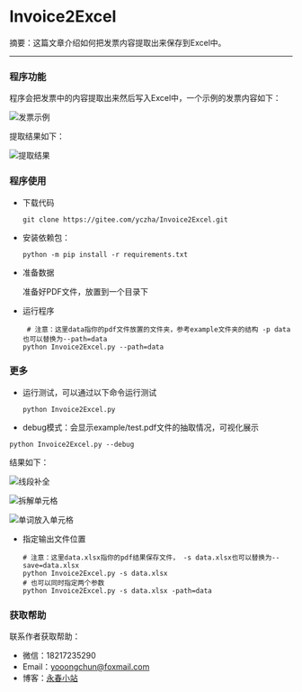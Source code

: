 # Invoice2Excel

摘要：这篇文章介绍如何把发票内容提取出来保存到Excel中。

------

### 程序功能

程序会把发票中的内容提取出来然后写入Excel中，一个示例的发票内容如下：

![发票示例](https://yooongchun-blog-v2.oss-cn-beijing.aliyuncs.com/202004/demo.PNG)

提取结果如下：

![提取结果](https://yooongchun-blog-v2.oss-cn-beijing.aliyuncs.com/202004/result.png)

### 程序使用

- 下载代码

  ```shell
  git clone https://gitee.com/yczha/Invoice2Excel.git
  ```

- 安装依赖包：

  ```shell
  python -m pip install -r requirements.txt
  ```
  
- 准备数据

  准备好PDF文件，放置到一个目录下

- 运行程序

  ```shell
   # 注意：这里data指你的pdf文件放置的文件夹，参考example文件夹的结构 -p data也可以替换为--path=data
  python Invoice2Excel.py --path=data
  ```

### 更多

- 运行测试，可以通过以下命令运行测试

  ```shell
  python Invoice2Excel.py
  ```

- debug模式：会显示example/test.pdf文件的抽取情况，可视化展示

```shell
python Invoice2Excel.py --debug
```
结果如下：

![线段补全](http://yooongchun-blog-v2.oss-cn-beijing.aliyuncs.com/202007/Figure_1.png)

![拆解单元格](http://yooongchun-blog-v2.oss-cn-beijing.aliyuncs.com/202007/Figure_2.png)

![单词放入单元格](http://yooongchun-blog-v2.oss-cn-beijing.aliyuncs.com/202007/Figure_3.png)


- 指定输出文件位置

  ```shell
  # 注意：这里data.xlsx指你的pdf结果保存文件， -s data.xlsx也可以替换为--save=data.xlsx
  python Invoice2Excel.py -s data.xlsx
  # 也可以同时指定两个参数
  python Invoice2Excel.py -s data.xlsx -path=data
  ```

### 获取帮助

联系作者获取帮助：

- 微信：18217235290
- Email：yooongchun@foxmail.com
- 博客：[永春小站](http://www.yooongchun.com)
